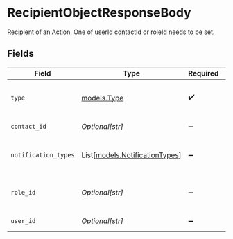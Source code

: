 # RecipientObjectResponseBody

Recipient of an Action. One of userId contactId or roleId needs to be set.


## Fields

| Field                                                            | Type                                                             | Required                                                         | Description                                                      | Example                                                          |
| ---------------------------------------------------------------- | ---------------------------------------------------------------- | ---------------------------------------------------------------- | ---------------------------------------------------------------- | ---------------------------------------------------------------- |
| `type`                                                           | [models.Type](../models/type.md)                                 | :heavy_check_mark:                                               | The type of recipients  Valid values: `user`, `contact`, `role`  | user                                                             |
| `contact_id`                                                     | *Optional[str]*                                                  | :heavy_minus_sign:                                               | The ID of the contact.                                           | 1234                                                             |
| `notification_types`                                             | List[[models.NotificationTypes](../models/notificationtypes.md)] | :heavy_minus_sign:                                               | How the user/contact/role should be notified.                    | [<br/>"push",<br/>"sms"<br/>]                                    |
| `role_id`                                                        | *Optional[str]*                                                  | :heavy_minus_sign:                                               | The ID of the role.                                              | 67004a16-be3c-4ef6-a51b-1c45a2c27a92                             |
| `user_id`                                                        | *Optional[str]*                                                  | :heavy_minus_sign:                                               | The ID of the user.                                              | 1234                                                             |